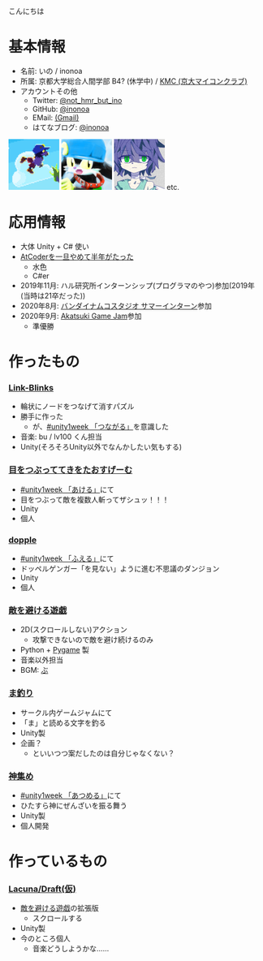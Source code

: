 
こんにちは

# 基本情報

- 名前: いの / inonoa
- 所属: 京都大学総合人間学部 B4? (休学中) / [KMC (京大マイコンクラブ)](https://kmc.jp)
- アカウントその他
  - Twitter: [@not_hmr_but_ino](https://twitter.com/not_hmr_but_ino)
  - GitHub: [@inonoa](https://github.com/inonoa)
  - EMail: [(Gmail)](himura.kennsinn.degozaru@gmail.com)
  - はてなブログ: [@inonoa](http://inonoa.hatenablog.com/)

<img width="100" alt="icon1" src="./fly.png">
<img width="100" alt="icon2" src="./iconoa.png">
<img width="100" alt="icon3" src="./icon.png"> etc.

# 応用情報

- 大体 Unity + C# 使い
- [AtCoderを一旦やめて半年がたった](https://atcoder.jp/users/inonoa)
  - 水色
  - C#er
- 2019年11月: ハル研究所インターンシップ(プログラマのやつ)参加(2019年(当時は21卒だった))
- 2020年8月: [バンダイナムコスタジオ サマーインターン](https://bandainamcostudios.snar.jp/jobboard/detail.aspx?id=MsSbC-gblZG3Lj-X6dPUDw)参加
- 2020年9月: [Akatsuki Game Jam](https://recruit.aktsk.jp/students/gamejam2020/)参加
  - 準優勝

# 作ったもの


### [Link-Blinks](https://unityroom.com/games/linkblinks/)

- 輪状にノードをつなげて消すパズル
- 勝手に作った
  - が、[#unity1week 「つながる」](https://unityroom.com/unity1weeks/12)を意識した
- 音楽: bu / lv100 くん担当
- Unity(そろそろUnity以外でなんかしたい気もする)

### [目をつぶっててきをたおすげーむ](https://unityroom.com/games/dryeyeblade)

- [#unity1week 「あける」](https://unityroom.com/unity1weeks/18)にて
- 目をつぶって敵を複数人斬ってザシュッ！！！
- Unity
- 個人

### [dopple](https://unityroom.com/games/dopple)

- [#unity1week 「ふえる」](https://unityroom.com/unity1weeks/17)にて
- ドッペルゲンガー「を見ない」ように進む不思議のダンジョン
- Unity
- 個人

### [敵を避ける遊戯](https://github.com/inonoa/tekiwoyokerugame/releases/tag/2018.11)

- 2D(スクロールしない)アクション
  - 攻撃できないので敵を避け続けるのみ
- Python + [Pygame](https://www.pygame.org/) 製
- 音楽以外担当
 - BGM: [ぶ](https://twitter.com/bu_423)

### [ま釣り](https://unityroom.com/games/mafishing)

- サークル内ゲームジャムにて
- 「ま」と読める文字を釣る
- Unity製
- 企画？
  - といいつつ案だしたのは自分じゃなくない？

### [神集め](https://unityroom.com/games/kamiatsume)

- [#unity1week 「あつめる」](https://unityroom.com/unity1weeks/13)にて
- ひたすら神にぜんざいを振る舞う
- Unity製
- 個人開発

# 作っているもの

### [Lacuna/Draft(仮)](https://unityroom.com/games/lacunadraft)

- [敵を避ける遊戯](#敵を避ける遊戯)の拡張版
  - スクロールする
- Unity製
- 今のところ個人
  - 音楽どうしようかな……
